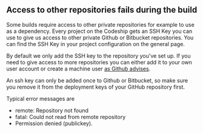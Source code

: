 ## Access to other repositories fails during the build

Some builds require access to other private repositories for example to use as a dependency. Every project on the Codeship gets an SSH Key you can use to give us access to other private Github or Bitbucket repositories. You can find the SSH Key in your project configuration on the general page.

By default we only add the SSH key to the repository you've set up. If you need to give access to more repositories you can either add it to your own user account or create a machine user [as Github advises](https://help.github.com/articles/managing-deploy-keys).

An ssh key can only be added once to Github or Bitbucket, so make sure you remove it from the deployment keys of your GitHub repository first.

Typical error messages are

* remote: Repository not found
* fatal: Could not read from remote repository
* Permission denied (publickey).
